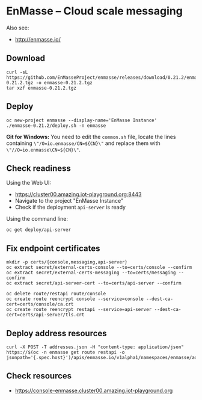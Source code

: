# EnMasse – Cloud scale messaging

Also see:

  * http://enmasse.io/

## Download

    curl -sL https://github.com/EnMasseProject/enmasse/releases/download/0.21.2/enmasse-0.21.2.tgz -o enmasse-0.21.2.tgz
    tar xzf enmasse-0.21.2.tgz

## Deploy

    oc new-project enmasse --display-name='EnMasse Instance'
    ./enmasse-0.21.2/deploy.sh -n enmasse

**Git for Windows:** You need to edit the `common.sh` file, locate the lines containing `\"/O=io.enmasse/CN=${CN}\"`
                     and replace them with `\"//O=io.enmasse\CN=${CN}\"`.

## Check readiness

Using the Web UI:

  * https://cluster00.amazing.iot-playground.org:8443
  * Navigate to the project "EnMasse Instance"
  * Check if the deployment `api-server` is ready

Using the command line:

    oc get deploy/api-server

## Fix endpoint certificates

    mkdir -p certs/{console,messaging,api-server}
    oc extract secret/external-certs-console --to=certs/console --confirm
    oc extract secret/external-certs-messaging --to=certs/messaging --confirm
    oc extract secret/api-server-cert --to=certs/api-server --confirm

    oc delete route/restapi route/console
    oc create route reencrypt console --service=console --dest-ca-cert=certs/console/ca.crt
    oc create route reencrypt restapi --service=api-server --dest-ca-cert=certs/api-server/tls.crt

## Deploy address resources

    curl -X POST -T addresses.json -H "content-type: application/json" https://$(oc -n enmasse get route restapi -o jsonpath='{.spec.host}')/apis/enmasse.io/v1alpha1/namespaces/enmasse/addressspaces/default/addresses

## Check resources

  * https://console-enmasse.cluster00.amazing.iot-playground.org
